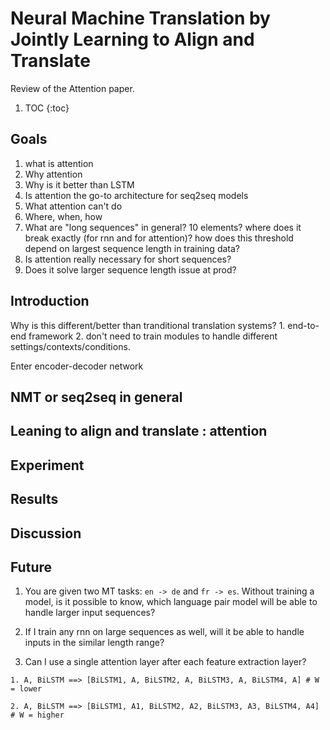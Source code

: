 # Neural Machine Translation by Jointly Learning to Align and Translate

Review of the Attention paper.

1. TOC
{:toc}

## Goals

  1. what is attention
  2. Why attention
  3. Why is it better than LSTM
  4. Is attention the go-to architecture for seq2seq models
  5. What attention can't do
  6. Where, when, how
  7. What are "long sequences" in general? 10 elements? where does it break exactly (for rnn and for attention)? how does this threshold depend on largest sequence length in training data? 
  8. Is attention really necessary for short sequences? 
  9. Does it solve larger sequence length issue at prod?
  
  

## Introduction

Why is this different/better than tranditional translation systems? 1. end-to-end framework 2. don't need to train modules to handle different settings/contexts/conditions.

Enter encoder-decoder network



## NMT or seq2seq in general

## Leaning to align and translate : attention

## Experiment

## Results

## Discussion

## Future

  1. You are given two MT tasks: `en -> de` and `fr -> es`. Without training a model, is it possible to know, which language pair model will be able to handle larger input sequences?
  
  2. If I train any rnn on large sequences as well, will it be able to handle inputs in the similar length range?
  
  3. Can I use a single attention layer after each feature extraction layer?
    
    1. A, BiLSTM ==> [BiLSTM1, A, BiLSTM2, A, BiLSTM3, A, BiLSTM4, A] # W = lower
    
    2. A, BiLSTM ==> [BiLSTM1, A1, BiLSTM2, A2, BiLSTM3, A3, BiLSTM4, A4]  # W = higher
